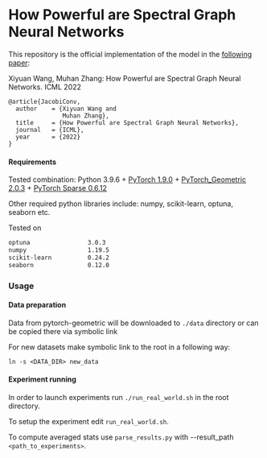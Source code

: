 # How Powerful are Spectral Graph Neural Networks

This repository is the official implementation of the model in the [following paper](https://arxiv.org/abs/2205.11172v1):

Xiyuan Wang, Muhan Zhang: How Powerful are Spectral Graph Neural Networks. ICML 2022

```{bibtex}
@article{JacobiConv,
  author    = {Xiyuan Wang and
               Muhan Zhang},
  title     = {How Powerful are Spectral Graph Neural Networks},
  journal   = {ICML},
  year      = {2022}
}
```

#### Requirements
Tested combination: Python 3.9.6 + [PyTorch 1.9.0](https://pytorch.org/get-started/previous-versions/) + [PyTorch_Geometric 2.0.3](https://pytorch-geometric.readthedocs.io/en/latest/notes/installation.html) + [PyTorch Sparse 0.6.12](https://github.com/rusty1s/pytorch_sparse)

Other required python libraries include: numpy, scikit-learn, optuna, seaborn etc.

Tested on

```bash
optuna                3.0.3
numpy                 1.19.5
scikit-learn          0.24.2
seaborn               0.12.0
```

### Usage

#### Data preparation

Data from pytorch-geometric will be downloaded to `./data` directory
or can be copied there via symbolic link

For new datasets make symbolic link to the root in a following way:

```
ln -s <DATA_DIR> new_data
```

#### Experiment running

In order to launch experiments run `./run_real_world.sh` in the root directory.

To setup the experiment edit `run_real_world.sh`.

To compute averaged stats use `parse_results.py` with --result_path `<path_to_experiments>`.

